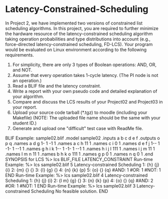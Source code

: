 # Latency-Constrained-Scheduling
In Project 2, we have implemented two versions of constrained list scheduling algorithms.
In this project, you are required to further minimize the hardware resource of the
latency-constrained scheduling algorithm taking operation probabilities and type distributions
into account (e.g., force-directed latency-constrained scheduling, FD-LCS). Your program
would be evaluated on Linux environment according to the following requirements.


1. For simplicity, there are only 3 types of Boolean operations: AND, OR, and NOT.
2. Assume that every operation takes 1-cycle latency. (The PI node is not an operation.)
3. Read a BLIF file and the latency constraint.
4. Write a report with your own pseudo code and detailed explanation of your algorithm.
5. Compare and discuss the LCS results of your Project02 and Project03 in your report.
6. Upload your source code tarball (*.tgz) to moodle (including your Makefile)
(NOTE: The uploaded file name should be the same with your student ID.)
7. Generate and upload one "difficult" test case with ReadMe file.



BLIF Example: sample02.blif
.model sample02
.inputs a b c d e f
.outputs o p q
.names a d g
1- 1
-1 1
.names a c h
11 1
.names c i
0 1
.names d e f j
1-- 1
-1- 1
--1 1
.names g h i k
1-- 1
-1- 1
--1 1
.names h i j l
111 1
.names i j m
11 1
.names l m n
11 1
.names b h k o
111 1
.names g p
0 1
.names n q
0 1
.end
SYNOPSIS for LCS
%> lcs BLIF_FILE LATENCY_CONSTRAINT
Run-time Example:
%> lcs sample02.blif 5
Latency-constrained Scheduling
1: {h} {j} {i}
2: {m} {} {}
3: {l} {g} {}
4: {n} {k} {p}
5: {o} {} {q}
#AND: 1
#OR: 1
#NOT: 1
END
Run-time Example:
%> lcs sample02.blif 4
Latency-constrained Scheduling
1: {h} {j} {i}
2: {l m} {g} {}
3: {n} {k} {p}
4: {o} {} {q}
#AND: 2
#OR: 1
#NOT: 1
END
Run-time Example:
%> lcs sample02.blif 3
Latency-constrained Scheduling
No feasible solution.
END
